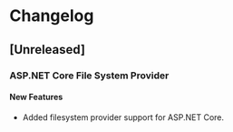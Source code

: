 # Changelog

## [Unreleased]

### ASP.NET Core File System Provider

#### New Features

- Added filesystem provider support for ASP.NET Core.
